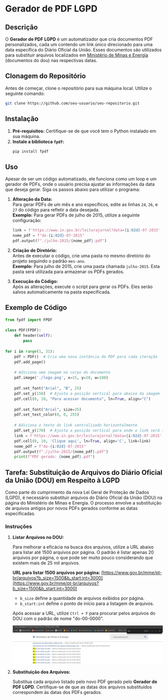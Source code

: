 # Gerador de PDF LGPD

## Descrição

O **Gerador de PDF LGPD** é um automatizador que cria documentos PDF personalizados, cada um contendo um link único direcionado para uma data específica do Diário Oficial da União. Esses documentos são utilizados para substituir arquivos localizados em [Ministério de Minas e Energia](https://www.gov.br/mme/pt-br/arquivos) (documentos do dou) nas respectivas datas.

## Clonagem do Repositório

Antes de começar, clone o repositório para sua máquina local. Utilize o seguinte comando:

```bash
git clone https://github.com/seu-usuario/seu-repositorio.git
```
## Instalação

1. **Pré-requisitos:** Certifique-se de que você tem o Python instalado em sua máquina.
2. **Instale a biblioteca `fpdf`:**
    ```bash
    pip install fpdf
    ```

## Uso

Apesar de ser um código automatizado, ele funciona como um loop e um gerador de PDFs, onde o usuário precisa ajustar as informações da data que deseja gerar. Siga os passos abaixo para utilizar o programa:

1. **Alteração da Data:**  
   Para gerar PDFs de um mês e ano específicos, edite as linhas `24`, `26`, e `27` do código para refletir a data desejada.  
   **Exemplo:** Para gerar PDFs de julho de 2015, utilize a seguinte configuração:
    ```python
    link = f'https://www.in.gov.br/leiturajornal?data={i:02d}-07-2015'
    nome_pdf = f"do-{i:02d}-07-2015"
    pdf.output(f"./julho-2015/{nome_pdf}.pdf")
    ```

2. **Criação de Diretório:**  
   Antes de executar o código, crie uma pasta no mesmo diretório do projeto seguindo o padrão `mes-ano`.  
   **Exemplo:** Para julho de 2015, crie uma pasta chamada `julho-2015`. Esta pasta será utilizada para armazenar os PDFs gerados.

3. **Execução do Código:**  
   Após as alterações, execute o script para gerar os PDFs. Eles serão salvos automaticamente na pasta especificada.

## Exemplo de Código

```python
from fpdf import FPDF

class PDF(FPDF):
    def header(self):
        pass  

for i in range(1, 31):
    pdf = PDF()  # Cria uma nova instância do PDF para cada iteração
    pdf.add_page()

    # Adiciona uma imagem no corpo do documento
    pdf.image('./logo.png', x=15, y=20, w=180)

    pdf.set_font("Arial", "B", 25)
    pdf.set_y(150)  # Ajusta a posição vertical para abaixo da imagem
    pdf.cell(0, 10, "Para acessar documento", ln=True, align="C")

    pdf.set_font("Arial", size=25)
    pdf.set_text_color(0, 0, 255)

    # Adiciona o texto do link centralizado horizontalmente
    pdf.set_y(170)  # Ajusta a posição vertical para onde o link será inserido
    link = f'https://www.in.gov.br/leiturajornal?data={i:02d}-07-2015'
    pdf.cell(0, 10, 'Clique aqui', ln=True, align='C', link=link)
    nome_pdf = f"do-{i:02d}-07-2015"
    pdf.output(f"./julho-2015/{nome_pdf}.pdf")
    print(f"PDF gerado: {nome_pdf}.pdf")
```
## Tarefa: Substituição de Arquivos do Diário Oficial da União (DOU) em Respeito à LGPD

Como parte do cumprimento da nova Lei Geral de Proteção de Dados (LGPD), é necessário substituir arquivos do Diário Oficial da União (DOU) na página do Ministério de Minas e Energia. O processo envolve a substituição de arquivos antigos por novos PDFs gerados conforme as datas especificadas.

### Instruções

1. **Listar Arquivos no DOU:**

   Para melhorar a eficácia na busca dos arquivos, utilize a URL abaixo para listar até 1500 arquivos por página. O padrão é listar apenas 20 arquivos por página, o que pode ser muito pouco considerando que existem mais de 25 mil arquivos.

   **URL para listar 1500 arquivos por página:**
   [https://www.gov.br/mme/pt-br/arquivos?b_size=1500&b_start:int=3000](https://www.gov.br/mme/pt-br/arquivos?b_size=1500&b_start:int=3000)

   - `b_size` define a quantidade de arquivos exibidos por página.
   - `b_start:int` define o ponto de início para a listagem de arquivos.

   Após acessar a URL, utilize `Ctrl + F` para procurar pelos arquivos do DOU com o padrão de nome "do-00-0000".

   ![listando 1500 arquivos e procurando por do-](listar.jpeg)

2. **Substituição dos Arquivos:**

   Substitua cada arquivo listado pelo novo PDF gerado pelo **Gerador de PDF LGPD**. Certifique-se de que as datas dos arquivos substituídos correspondem às datas dos PDFs gerados.
